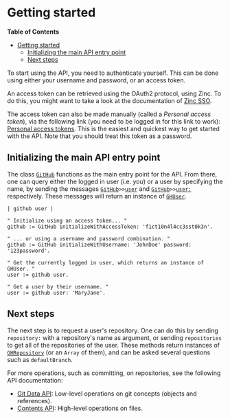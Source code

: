 Getting started
===============

<!-- markdown-toc start - Don't edit this section. Run M-x markdown-toc-generate-toc again -->
**Table of Contents**

- [Getting started](#getting-started)
    - [Initializing the main API entry point](#initializing-the-main-api-entry-point)
    - [Next steps](#next-steps)

<!-- markdown-toc end -->

To start using the API, you need to authenticate yourself. This can be done using either your username and password, or an access token.

An access token can be retrieved using the OAuth2 protocol, using Zinc. To do this, you might want to take a look at the documentation of [Zinc SSO](https://github.com/svenvc/docs/blob/master/zinc/zinc-sso-paper.md).

The access token can also be made manually (called a _Personal access token_), via the following link (you need to be logged in for this link to work): [Personal access tokens](https://github.com/settings/tokens). This is the easiest and quickest way to get started with the API. Note that you should treat this token as a password.

## Initializing the main API entry point

The class [`GitHub`](../GitHub.package/GitHub.class/README.md) functions as the main entry point for the API. From there, one can query either the logged in user (i.e. _you_) or a user by specifying the name, by sending the messages [`GitHub`](../GitHub.package/GitHub.class/README.md)`>>`[`user`](../GitHub-Users.package/GitHub.extension/instance/user.st) and [`GitHub`](../GitHub.package/GitHub.class/README.md)`>>`[`user:`](../GitHub-Users.package/GitHub.extension/instance/user..st) respectively. These messages will return an instance of [`GHUser`](../GitHub-Users.package/GHUser.class/README.md).

```Smalltalk
| github user |

" Initialize using an access token... "
github := GitHub initializeWithAccessToken: 'f1ct10n4l4cc3sst0k3n'.

" ... or using a username and password combination. "
github := GitHub initializeWithUsername: 'JohnDoe' password: '123password'.

" Get the currently logged in user, which returns an instance of GHUser. "
user := github user.

" Get a user by their username. "
user := github user: 'MaryJane'.
```

## Next steps

The next step is to request a user's repository. One can do this by sending `repository:` with a repository's name as argument, or sending `repositories` to get all of the repositories of the user. These methods return instances of [`GHRepository`](../GitHub-Repositories.package/GHRepository.class/README.md) (or an `Array` of them), and can be asked several questions such as `defaultBranch`.

For more operations, such as committing, on repositories, see the following API documentation:

- [Git Data API](./git-data.md): Low-level operations on git concepts (objects and references).
- [Contents API](./contents-api.md): High-level operations on files.

